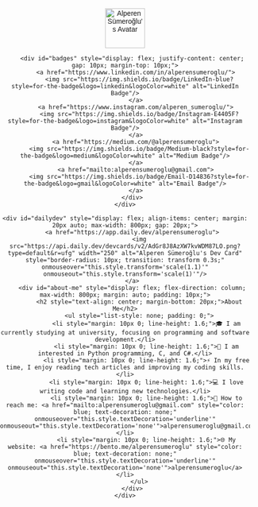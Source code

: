 <!DOCTYPE html>
<html lang="en">
<head>
    <meta charset="UTF-8">
    <meta name="viewport" content="width=device-width, initial-scale=1.0">
    <title>Alperen Sümeroğlu</title>
</head>
<body style="font-family: Arial, sans-serif; margin: 0; padding: 0; box-sizing: border-box;">
    <div id="header" style="text-align: center; margin-top: 20px;">
        <img src="https://media.giphy.com/media/SHjOSDkKZ18qOHA5B5/giphy.gif" width="80" alt="Alperen Sümeroğlu's Avatar"/>
      
        <div id="badges" style="display: flex; justify-content: center; gap: 10px; margin-top: 10px;">
          <a href="https://www.linkedin.com/in/alperensumeroglu/">
            <img src="https://img.shields.io/badge/LinkedIn-blue?style=for-the-badge&logo=linkedin&logoColor=white" alt="LinkedIn Badge"/>
          </a>
          <a href="https://www.instagram.com/alperen_sumeroglu/">
            <img src="https://img.shields.io/badge/Instagram-E4405F?style=for-the-badge&logo=instagram&logoColor=white" alt="Instagram Badge"/>
          </a>
          <a href="https://medium.com/@alperensumeroglu">
            <img src="https://img.shields.io/badge/Medium-black?style=for-the-badge&logo=medium&logoColor=white" alt="Medium Badge"/>
          </a>
          <a href="mailto:alperensumeroglu@gmail.com">
            <img src="https://img.shields.io/badge/Email-D14836?style=for-the-badge&logo=gmail&logoColor=white" alt="Email Badge"/>
          </a>
        </div>
    </div>

    <div id="dailydev" style="display: flex; align-items: center; margin: 20px auto; max-width: 800px; gap: 20px;">
        <a href="https://app.daily.dev/alperensumeroglu">
            <img src="https://api.daily.dev/devcards/v2/AdGr8J8AzXW7kvWDM87LO.png?type=default&r=ufg" width="250" alt="Alperen Sümeroğlu's Dev Card" style="border-radius: 10px; transition: transform 0.3s;" onmouseover="this.style.transform='scale(1.1)'" onmouseout="this.style.transform='scale(1)'"/>
        </a>
        <div id="about-me" style="display: flex; flex-direction: column; max-width: 800px; margin: auto; padding: 10px;">
            <h2 style="text-align: center; margin-bottom: 20px;">About Me</h2>
            <ul style="list-style: none; padding: 0;">
                <li style="margin: 10px 0; line-height: 1.6;">🎓 I am currently studying at university, focusing on programming and software development.</li>
                <li style="margin: 10px 0; line-height: 1.6;">📌 I am interested in Python programming, C, and C#.</li>
                <li style="margin: 10px 0; line-height: 1.6;">⚡ In my free time, I enjoy reading tech articles and improving my coding skills.</li>
                <li style="margin: 10px 0; line-height: 1.6;">💻 I love writing code and learning new technologies.</li>
                <li style="margin: 10px 0; line-height: 1.6;">📧 How to reach me: <a href="mailto:alperensumeroglu@gmail.com" style="color: blue; text-decoration: none;" onmouseover="this.style.textDecoration='underline'" onmouseout="this.style.textDecoration='none'">alperensumeroglu@gmail.com</a></li>
                <li style="margin: 10px 0; line-height: 1.6;">🌐 My website: <a href="https://bento.me/alperensumeroglu" style="color: blue; text-decoration: none;" onmouseover="this.style.textDecoration='underline'" onmouseout="this.style.textDecoration='none'">alperensumeroglu</a></li>
            </ul>
        </div>
    </div>
</body>
</html>
